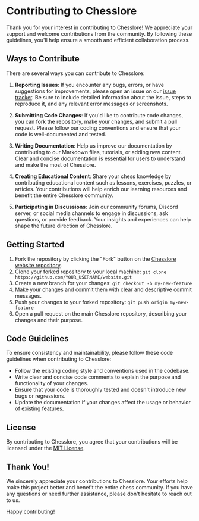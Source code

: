 # Contributing to Chesslore

Thank you for your interest in contributing to Chesslore! We appreciate your support and welcome contributions from the community. By following these guidelines, you'll help ensure a smooth and efficient collaboration process.

## Ways to Contribute

There are several ways you can contribute to Chesslore:

1. **Reporting Issues**: If you encounter any bugs, errors, or have suggestions for improvements, please open an issue on our [issue tracker](https://github.com/chess-lore/website/issues). Be sure to include detailed information about the issue, steps to reproduce it, and any relevant error messages or screenshots.

2. **Submitting Code Changes**: If you'd like to contribute code changes, you can fork the repository, make your changes, and submit a pull request. Please follow our coding conventions and ensure that your code is well-documented and tested.

3. **Writing Documentation**: Help us improve our documentation by contributing to our Markdown files, tutorials, or adding new content. Clear and concise documentation is essential for users to understand and make the most of Chesslore.

4. **Creating Educational Content**: Share your chess knowledge by contributing educational content such as lessons, exercises, puzzles, or articles. Your contributions will help enrich our learning resources and benefit the entire Chesslore community.

5. **Participating in Discussions**: Join our community forums, Discord server, or social media channels to engage in discussions, ask questions, or provide feedback. Your insights and experiences can help shape the future direction of Chesslore.

## Getting Started

1. Fork the repository by clicking the "Fork" button on the [Chesslore website repository](https://github.com/chess-lore/website).
2. Clone your forked repository to your local machine: `git clone https://github.com/YOUR_USERNAME/website.git`
3. Create a new branch for your changes: `git checkout -b my-new-feature`
4. Make your changes and commit them with clear and descriptive commit messages.
5. Push your changes to your forked repository: `git push origin my-new-feature`
6. Open a pull request on the main Chesslore repository, describing your changes and their purpose.

## Code Guidelines

To ensure consistency and maintainability, please follow these code guidelines when contributing to Chesslore:

- Follow the existing coding style and conventions used in the codebase.
- Write clear and concise code comments to explain the purpose and functionality of your changes.
- Ensure that your code is thoroughly tested and doesn't introduce new bugs or regressions.
- Update the documentation if your changes affect the usage or behavior of existing features.

## License

By contributing to Chesslore, you agree that your contributions will be licensed under the [MIT License](LICENSE).

## Thank You!

We sincerely appreciate your contributions to Chesslore. Your efforts help make this project better and benefit the entire chess community. If you have any questions or need further assistance, please don't hesitate to reach out to us.

Happy contributing!
